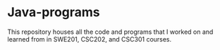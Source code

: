 # Java-programs
This repository houses all the code and programs that I worked on and learned from in SWE201, CSC202, and CSC301 courses.
